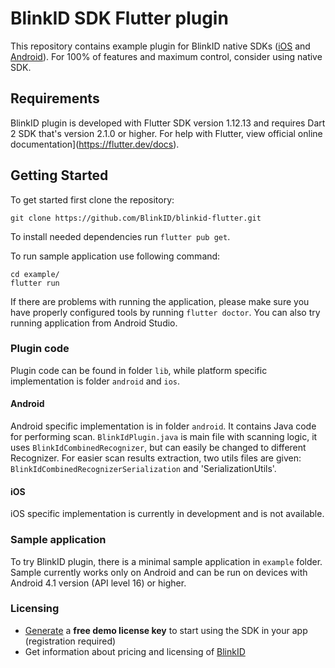 # BlinkID SDK Flutter plugin

This repository contains example plugin for BlinkID native SDKs ([iOS](https://github.com/BlinkID/blinkid-ios)
and [Android](https://github.com/BlinkID/blinkid-android)).
For 100% of features and maximum control, consider using native SDK.

## Requirements
BlinkID plugin is developed with Flutter SDK version 1.12.13 and requires Dart 2 SDK
that's version 2.1.0 or higher.
For help with Flutter, view official online documentation](https://flutter.dev/docs).

## Getting Started
To get started first clone the repository:
```shell
git clone https://github.com/BlinkID/blinkid-flutter.git
```
To install needed dependencies run `flutter pub get`.

To run sample application use following command:
```shell
cd example/
flutter run
```
If there are problems with running the application, please make sure you have
properly configured tools by running `flutter doctor`. You can also try running
application from Android Studio.

### Plugin code
Plugin code can be found in folder `lib`, while platform specific implementation is
folder `android` and `ios`.

#### Android
Android specific implementation is in folder `android`. It contains Java code for
performing scan. `BlinkIdPlugin.java` is main file with scanning logic, it uses
`BlinkIdCombinedRecognizer`, but can easily be changed to different Recognizer.
For easier scan results extraction, two utils files are given:
`BlinkIdCombinedRecognizerSerialization` and 'SerializationUtils'.

#### iOS
iOS specific implementation is currently in development and is not available.

### Sample application
To try BlinkID plugin, there is a minimal sample application in `example` folder.
Sample currently works only on Android and can be run on devices with
Android 4.1 version (API level 16) or higher.

### Licensing
- [Generate](https://microblink.com/login?url=/customer/generatedemolicence) a **free demo license key** to start using the SDK in your app (registration required)
- Get information about pricing and licensing of [BlinkID](https://microblink.com/blinkid)
